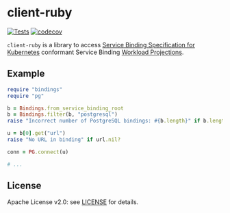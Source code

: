 # client-ruby

[![Tests](https://github.com/nebhale/client-ruby/workflows/Tests/badge.svg?branch=main)](https://github.com/nebhale/client-ruby/actions/workflows/tests.yaml)
[![codecov](https://codecov.io/gh/nebhale/client-ruby/branch/main/graph/badge.svg)](https://codecov.io/gh/nebhale/client-ruby)

`client-ruby` is a library to access [Service Binding Specification for Kubernetes](https://k8s-service-bindings.github.io/spec/) conformant Service Binding [Workload Projections](https://k8s-service-bindings.github.io/spec/#workload-projection).

## Example

```ruby
require "bindings"
require "pg"

b = Bindings.from_service_binding_root
b = Bindings.filter(b, "postgresql")
raise "Incorrect number of PostgreSQL bindings: #{b.length}" if b.length != 1

u = b[0].get("url")
raise "No URL in binding" if url.nil?

conn = PG.connect(u)

# ...
```

## License

Apache License v2.0: see [LICENSE](./LICENSE) for details.
